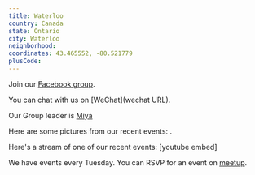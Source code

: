 ```yaml
---
title: Waterloo
country: Canada
state: Ontario
city: Waterloo
neighborhood: 
coordinates: 43.465552, -80.521779
plusCode:
---
```

Join our [Facebook group](https://www.facebook.com/groups/free.code.camp.kitchener.waterloo.on).

You can chat with us on [WeChat](wechat URL).

Our Group leader is [Miya](freecodecamp.org/miya)

Here are some pictures from our recent events:
![]().

Here's a stream of one of our recent events:
[youtube embed]

We have events every Tuesday. You can RSVP for an event on [meetup](meetupurl).
